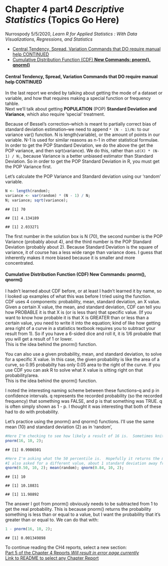 Chapter 4 part4 *Descriptive Statistics* (Topics Go Here)
================
Nurrospody
5/5/2020, *Learn R for Applied Statistics : With Data Visualizations,
Regressions, and Statistics*

  - [Central Tendency, Spread, Variation Commands that DO require manual
    help
    CONTINUED](#central-tendency-spread-variation-commands-that-do-require-manual-help-continued)
  - [Cumulative Distribution Function (CDF) **New Commands: pnorm(),
    qnorm()**](#cumulative-distribution-function-cdf-new-commands-pnorm-qnorm)

#### Central Tendency, Spread, Variation Commands that DO require manual help CONTINUED

In the last report we ended by talking about getting the mode of a
dataset or variable, and how that requires making a special function or
frequency tahble.  
Next we’ll talk about getting **POPULATION** (POP) **Standard Deviation
and Variance**, which also require ‘special’ treatment.

Because of Bessel’s correction–which is meant to partially correct bias
of standard deviation estimation–we need to append `* (N - 1)/N:` to our
variance var() function. N is length(variable), or the amount of points
in our variable. N-1 is used for similar reasons as n-1 in other
statistical formulae.  
In order to get the POP Standard Deviation, we do the above the get the
POP variance, and then sqrt(variance). We do this, rather than `sd(X) *
(N-1) / N;`, because Variance is a better unbiased estimator than
Standard Deviation. So in order to get the POP Standard Deviation in R,
you must get the POP Variance first.

Let’s calculate the POP Variance and Standard deviation using our
‘random’ variable.

``` r
N <- length(random);
variance <- var(random) * (N - 1) / N;
N; variance; sqrt(variance);
```

    ## [1] 70

    ## [1] 4.134189

    ## [1] 2.033271

The first number in the solution box is N (70), the second number is the
POP Variance (probably about 4), and the third number is the POP
Standard Deviation (probably about 2). Because Standard Deviation is the
square of variance, it of course has a less wide range than variance
does. I guess that inherently makes it more biased because it is smaller
and more concentrated.

#### Cumulative Distribution Function (CDF) **New Commands: pnorm(), qnorm()**

I hadn’t learned about CDF before, or at least I hadn’t learned it by
name, so I looked up examples of what this was before I tried using the
function.  
CDF uses 4 components: probability, mean, standard deviation, an X
value.  
Given a certain X value, the mean, and standard deviation, CDF can tell
you how PROBABLE it is that X is (or is less than) that specific value.
(If you want to know how probable it is that X is GREATER than or less
than a certain value, you need to write it into the equation; kind of
like how getting area right of a curve in a statistics textbook requires
you to subtract your result from 1). So if you have a 6-sided dice and
roll it, it is 1/6 probable that you will get a result of 1 or lower.  
This is the idea behind the pnorm() function.

You can also use a given probability, mean, and standard deviation, to
solve for a specific X value. In this case, the given probability is
like the area of a curve, so 0.95 probabilty has only 0.05 area to the
right of the curve. If you use CDF you can ask R to solve what X value
is sitting right on that probability/area.  
This is the idea behind the qnorm() function.

I noted the interesting naming scheme between these functions–q and p in
confidence intervals. q represents the recorded probability (so the
recorded frequency) that something was FALSE, and p is that something
was TRUE. q is often simply shown as 1 - p. I thought it was interesting
that both of these had to do with probability.

Let’s practice using the pnorm() and qnorm() functions. I’ll use the
same mean (10) and standard deviation (2) as in ‘random’,

``` r
#Here I'm checking to see how likely a result of 16 is.  Sometimes kniting has given me one or two of these extreme values.  
pnorm(16, 10, 2);
```

    ## [1] 0.9986501

``` r
#Here I'm asking what the 50 percentile is.  Hopefully it returns the mean.
#I also asked for a different value, about 1 standard deviation away from the mean.
qnorm(0.50, 10, 2); mean(random); qnorm(0.84, 10, 2);
```

    ## [1] 10

    ## [1] 10.18831

    ## [1] 11.98892

The answer I got from pnorm() obviously needs to be subtracted from 1 to
get the real probability. This is because pnorm() returns the
probability something is less than or equal to a value, but I want the
probability that it’s greater than or equal to. We can do that with:

``` r
1 - pnorm(16, 10, 2);
```

    ## [1] 0.001349898

To continue reading the CH4 reports, select a new section:  
[Part 5 of the Chapter 4 Reports *Will result in error page
currently*](https://github.com/Nurrospody/SOURCE-Statistics-ILC/blob/master/Chapter%20Reports/CH4-part5.md)  
[Link to README to select any Chapter
Report](https://github.com/Nurrospody/SOURCE-Statistics-ILC/blob/master/README.md)
